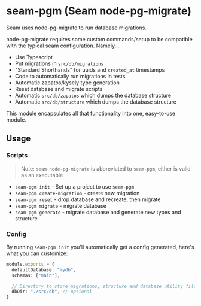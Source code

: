 # seam-pgm (Seam node-pg-migrate)

Seam uses node-pg-migrate to run database migrations.

node-pg-migrate requires some custom commands/setup to be compatible with
the typical seam configuration. Namely...

- Use Typescript
- Put migrations in `src/db/migrations`
- "Standard Shorthands" for uuids and `created_at` timestamps
- Code to automatically run migrations in tests
- Automatic zapatos/kysely type generation
- Reset database and migrate scripts
- Automatic `src/db/zapatos` which dumps the database structure
- Automatic `src/db/structure` which dumps the database structure

This module encapsulates all that functionality into one, easy-to-use
module.

## Usage

### Scripts

> Note: `seam-node-pg-migrate` is abbreviated to `seam-pgm`, either is valid
> as an executable

- `seam-pgm init` - Set up a project to use `seam-pgm`
- `seam-pgm create-migration` - create new migration
- `seam-pgm reset` - drop database and recreate, then migrate
- `seam-pgm migrate` - migrate database
- `seam-pgm generate` - migrate database and generate new types and structure

### Config

By running `seam-pgm init` you'll automatically get a config generated, here's
what you can customize:

```ts
module.exports = {
  defaultDatabase: "mydb",
  schemas: ["main"],

  // Directory to store migrations, structure and database utility files
  dbDir: "./src/db", // optional
}
```

